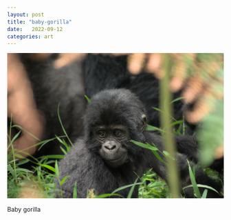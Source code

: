 ```yaml
---
layout: post
title: "baby-gorilla"
date:   2022-09-12
categories: art
---
```


![baby-gorilla](/img/arts/uganda/baby-gorilla.jpg)

<span class='image-details'>
Baby gorilla
</span>
